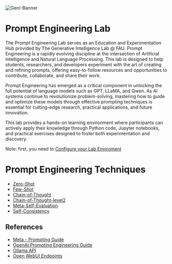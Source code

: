 ![GenI-Banner](./images/geni-banner.png)


# Prompt Engineering Lab

The Prompt Engineering Lab serves as an Education and Experimentation Hub provided by The Generative Intelligence Lab @ FAU. Prompt Engineering is a rapidly evolving discipline at the intersection of Artificial Intelligence and Natural Language Processing. This lab is designed to help students, researchers, and developers experiment with the art of creating and refining prompts, offering easy-to-follow resources and opportunities to contribute, collaborate, and share their work.

Prompt Engineering has emerged as a critical component in unlocking the full potential of language models such as GPT, LLaMA, and Qwen. As AI systems continue to revolutionize problem-solving, mastering how to guide and optimize these models through effective prompting techniques is essential for cutting-edge research, practical applications, and future innovation.

This lab provides a hands-on learning environment where participants can actively apply their knowledge through Python code, Jupyter notebooks, and practical exercises designed to foster both experimentation and discovery.

Note: first, you need to [Configure your Lab Enviroment](./CONFIG.md)

# Prompt Engineering Techniques

* [Zero-Shot](prompt-eng/zeroshot.ipynb)
* [Few-Shot](prompt-eng/few_shots.ipynb)
* [Chain-of-Thought](prompt-eng/chain_of_thought.ipynb)
* [Chain-of-Thought-level2](prompt-eng/chain_of_thought_level1.ipynb)
* [Meta-Self-Evaluation](prompt-eng/meta_selfeval.ipynb)
* [Self-Consistency](prompt-eng/self_consistency.ipynb)



## References
 
* [Meta - Prompting Guide](https://www.llama.com/docs/how-to-guides/prompting/)
* [OpenAI Prompting Engineering Guide](https://platform.openai.com/docs/guides/prompt-engineering)
* [Ollama API](https://github.com/ollama/ollama/blob/main/docs/api.md)
* [Open WebUI Endpoints](https://docs.openwebui.com/getting-started/api-endpoints/)




